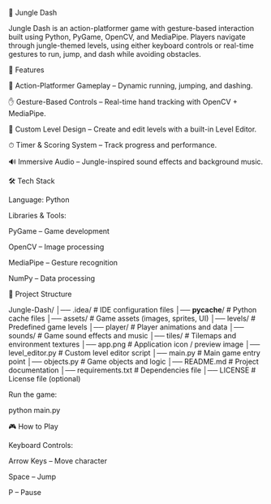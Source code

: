 🌴 Jungle Dash

Jungle Dash is an action-platformer game with gesture-based interaction built using Python, PyGame, OpenCV, and MediaPipe. Players navigate through jungle-themed levels, using either keyboard controls or real-time gestures to run, jump, and dash while avoiding obstacles.


🚀 Features

🏃 Action-Platformer Gameplay – Dynamic running, jumping, and dashing.

✋ Gesture-Based Controls – Real-time hand tracking with OpenCV + MediaPipe.

🎨 Custom Level Design – Create and edit levels with a built-in Level Editor.

⏱ Timer & Scoring System – Track progress and performance.

🔊 Immersive Audio – Jungle-inspired sound effects and background music.


🛠️ Tech Stack

Language: Python


Libraries & Tools:

PyGame
 – Game development

OpenCV
 – Image processing

MediaPipe
 – Gesture recognition

NumPy
 – Data processing


📂 Project Structure

Jungle-Dash/
│── .idea/             # IDE configuration files
│── __pycache__/       # Python cache files
│── assets/            # Game assets (images, sprites, UI)
│── levels/            # Predefined game levels
│── player/            # Player animations and data
│── sounds/            # Game sound effects and music
│── tiles/             # Tilemaps and environment textures
│── app.png            # Application icon / preview image
│── level_editor.py    # Custom level editor script
│── main.py            # Main game entry point
│── objects.py         # Game objects and logic
│── README.md          # Project documentation
│── requirements.txt   # Dependencies file
│── LICENSE            # License file (optional)


Run the game:

python main.py


🎮 How to Play

Keyboard Controls:

Arrow Keys – Move character

Space – Jump

P – Pause

